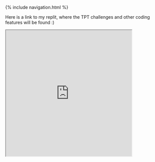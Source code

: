 {% include navigation.html %}


Here is a link to my replit, where the TPT challenges and other coding features will be found :)


<iframe src="https://replit.com/@ShreyaAhuja/individual#menu.py" style="height:400px;width:400px;" title="Shreya Ahuja Replit"></iframe>
